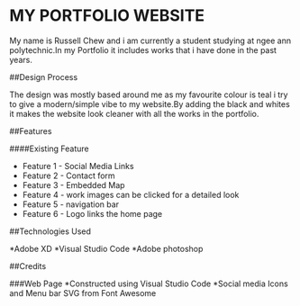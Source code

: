 # MY PORTFOLIO WEBSITE

My name is Russell Chew and i am currently a student studying at ngee ann polytechnic.In my Portfolio it includes works that i have done in the past years.

##Design Process

The design was mostly based around me as my favourite colour is teal i try to give a modern/simple vibe to my website.By adding the black and whites it makes the website look cleaner with all the works in the portfolio.

##Features

####Existing Feature

* Feature 1 - Social Media Links
* Feature 2 - Contact form
* Feature 3 - Embedded Map
* Feature 4 - work images can be clicked for a detailed look
* Feature 5 - navigation bar 
* Feature 6 - Logo links the home page

##Technologies Used

*Adobe XD
*Visual Studio Code
*Adobe photoshop

##Credits

###Web Page
*Constructed using Visual Studio Code
*Social media Icons and Menu bar SVG from Font Awesome

